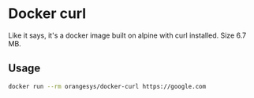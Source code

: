 # Docker curl

Like it says, it's a docker image built on alpine with curl installed. Size 6.7 MB.

## Usage

```bash
docker run --rm orangesys/docker-curl https://google.com
```